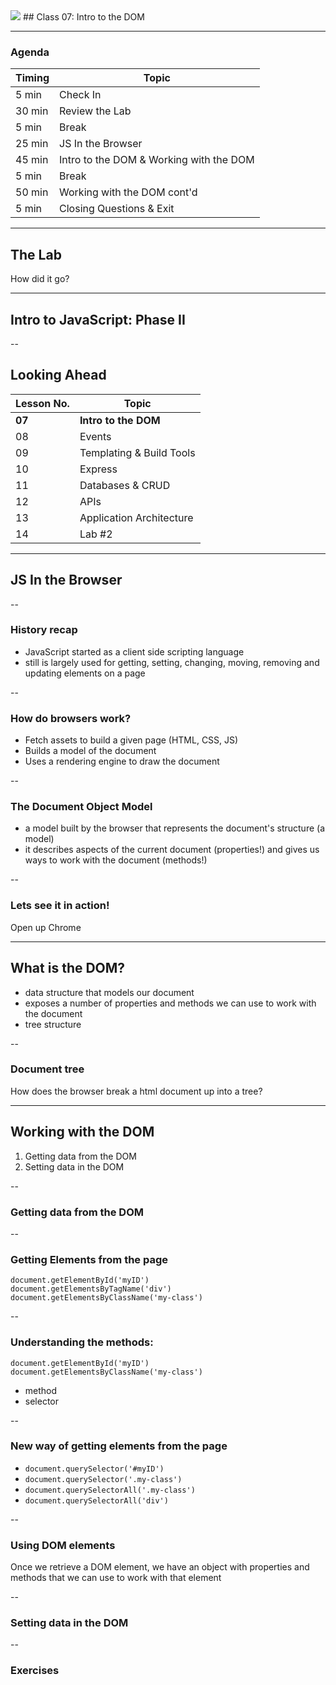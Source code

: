 

<img src="https://ga-core.s3.amazonaws.com/production/uploads/program/default_image/5225/JS-logo-official.png" style="max-width: 100px; border: none; box-shadow: none" />
## Class 07: Intro to the DOM

---
### Agenda
| Timing | Topic                                    |
| ------ | ---------------------------------------- |
| 5  min | Check In                                 |
| 30 min | Review the Lab                           |
| 5  min | Break                                    |
| 25 min | JS In the Browser                        |
| 45 min | Intro to the DOM & Working with the DOM  |
| 5  min | Break                                    |
| 50 min | Working with the DOM cont'd              |
| 5  min | Closing Questions & Exit                 |

---
## The Lab
How did it go?

---
## Intro to JavaScript: Phase II

--
## Looking Ahead

| Lesson No. |        Topic             |
| ---------- | ------------------------ |
|   **07**   | **Intro to the DOM**     |
|     08     | Events                   |
|     09     | Templating & Build Tools |
|     10     | Express                  |
|     11     | Databases & CRUD         |
|     12     | APIs                     |
|     13     | Application Architecture |
|     14     | Lab #2                   |

---
## JS In the Browser

--
### History recap
- JavaScript started as a client side scripting language
- still is largely used for getting, setting, changing, moving, removing and updating elements on a page

--
### How do browsers work?
- Fetch assets to build a given page (HTML, CSS, JS)
- Builds a model of the document
- Uses a rendering engine to draw the document

--
### The Document Object Model
- a model built by the browser that represents the document's structure (a model)
- it describes aspects of the current document (properties!) and gives us ways to work with the document (methods!)

--
### Lets see it in action!
Open up Chrome

---
## What is the DOM?
- data structure that models our document
- exposes a number of properties and methods we can use to work with the document
- tree structure

--
### Document tree
How does the browser break a html document up into a tree?

---
## Working with the DOM
1. Getting data from the DOM
2. Setting data in the DOM

--
### Getting data from the DOM

--
### Getting Elements from the page
`document.getElementById('myID')` <br>
`document.getElementsByTagName('div')`<br>
`document.getElementsByClassName('my-class')`

--
### Understanding the methods:
`document.getElementById('myID')` <br>
`document.getElementsByClassName('my-class')`

- method
- selector

--
### New way of getting elements from the page
- `document.querySelector('#myID')`
- `document.querySelector('.my-class')`
- `document.querySelectorAll('.my-class')`
- `document.querySelectorAll('div')`

--
### Using DOM elements
Once we retrieve a DOM element, we have an object with properties and methods that we can use to work with that element

--
### Setting data in the DOM

--
### Exercises
